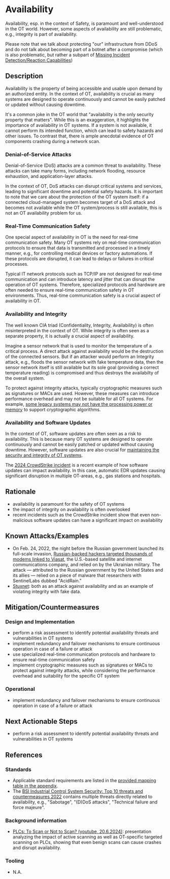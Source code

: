 # Availability

Availability, esp. in the context of Safety, is paramount and well-understood in the OT world. However, some aspects of availability are still problematic, e.g., integrity is part of availability.

Please note that we talk about protecting "our" infrastructure from DDoS and do not talk about becoming part of a botnet after a compromise (which is also problematic, but rather a subpart of [Missing Incident Detection/Reaction Capabilities](./missing-incident-detection-reaction-capabilities.md))

## Description

Availability is the property of being accessible and usable upon demand by an authorized entity. In the context of OT, availability is crucial as many systems are designed to operate continuously and cannot be easily patched or updated without causing downtime.

It's a common joke in the OT world that "availability is the only security property that matters". While this is an exaggeration, it highlights the importance of availability in OT systems. If a system is not available, it cannot perform its intended function, which can lead to safety hazards and other issues. To contrast that, there is ample anecdotal evidence of OT components crashing during a network scan.

### Denial-of-Service Attacks

Denial-of-Service (DoS) attacks are a common threat to availability. These attacks can take many forms, including network flooding, resource exhaustion, and application-layer attacks.

In the context of OT, DoS attacks can disrupt critical systems and services, leading to significant downtime and potential safety hazards. It is important to note that we care about the protection of the OT system itself: if a connected cloud-managed system
becomes target of a DoS attack and becomes not available while the OT system/process is still available, this is not an OT availability problem for us.

### Real-Time Communication Safety

One special aspect of availability in OT is the need for real-time communication safety. Many OT systems rely on real-time communication protocols to ensure that data is transmitted and processed in a timely manner, e.g., for controlling medical devices or factory automations. If these protocols are disrupted, it can lead to delays or failures in critical processes.

Typical IT network protocols such as TCP/IP are not designed for real-time communication and can introduce latency and jitter that can disrupt the operation of OT systems. Therefore, specialized protocols and hardware are often needed to ensure real-time communication safety in OT environments. Thus, real-time communication safety is a crucial aspect of availability in OT.

### Availability and Integrity

The well known CIA triad (Confidentiality, Integrity, Availability) is often misinterpreted in the context of OT. While integrity is often seen as a separate property, it is actually a crucial aspect of availability.

Imagine a sensor network that is used to monitor the temperature of a critical process. A direct attack against availability would be the destruction of the connected sensors. But if an attacker would perform an Integrity attack, e.g., floods the sensor network with fake temperature data, then the sensor network itself is still available but its sole goal (providing a correct temperature reading) is compromised and thus destroys the availabilty of the overall system.

To protect against integrity attacks, typically cryptographic measures such as signatures or MACs are used. However, these measures can introduce performance overhead and may not be suitable for all OT systems. For example, [some legacy systems may not have the processing power or memory](./components-with-insufficient-security-capabilities.md) to support cryptographic algorithms.

### Availability and Software Updates

In the context of OT, software updates are often seen as a risk to availability. This is because many OT systems are designed to operate continuously and cannot be easily patched or updated without causing downtime. However, software updates are also crucial for [maintaining the security and integrity of OT systems](./accessible-devices-with-known-vulnerabilities.md).

The [2024 CrowdStrike incident](https://www.crowdstrike.com/blog/crowdstrike-incident-response-team-cirt-responds-to-cyberattack-on-its-own-infrastructure/) is a recent example of how software updates can impact availability. In this case, automatic EDR updates causing significant disruption in multiple OT-areas, e.g., gas stations and hospitals.

## Rationale

- availability is paramount for the safety of OT systems
- the impact of integrity on availability is often overlooked
- recent incidents such as the CrowdStrike incident show that even non-malicious software updates can have a significant impact on availability

## Known Attacks/Examples

- On Feb. 24, 2022, the night before the Russian government launched its full-scale invasion, [Russian-backed hackers targeted thousands of modems linked to Viasat](https://cyberscoop.com/viasat-malware-wiper-acidrain/), the U.S.-based satellite and internet communications company, and relied on by the Ukrainian military. The attack — attributed to the Russian government by the United States and its allies — relied on a piece of malware that researchers with SentinelLabs dubbed "AcidRain."
- [Stuxnet](https://en.wikipedia.org/wiki/Stuxnet): both as an attack against availability and as an example of violating integrity with fake data.

## Mitigation/Countermeasures

### Design and Implementation

- perform a risk assessment to identify potential availability threats and vulnerabilities in OT systems
- implement redundancy and failover mechanisms to ensure continuous operation in case of a failure or attack
- use specialized real-time communication protocols and hardware to ensure real-time communication safety
- implement cryptographic measures such as signatures or MACs to protect against integrity attacks, while considering the performance overhead and suitability for the specific OT system

### Operational

- implement redundancy and failover mechanisms to ensure continuous operation in case of a failure or attack

## Next Actionable Steps

- perform a risk assessment to identify potential availability threats and vulnerabilities in OT systems

## References

### Standards

- Applicable standard requirements are listed in the [provided mapping table in the appendix](./../appendix/mappingTable.md).
- The [BSI Industrial Control System Security: Top 10 threats and countermeasures 2022](https://www.allianz-fuer-cybersicherheit.de/SharedDocs/Downloads/Webs/ACS/DE/BSI-CS/BSI-CS_005E.pdf?__blob=publicationFile&v=6) contains multiple threats directly related to availability, e.g., "Sabotage", "(D)DoS attacks", "Technical failure and force majeure".

### Background information

- [PLCs: To Scan or Not to Scan? (youtube, 20.6.2024)](https://www.youtube.com/watch?v=yqhn4xPwbfQ): presentation analyzing the impact of active scanning as well as OT-specific targeted scanning on PLCs, showing that even benign scans can cause crashes and disrupt availability.

### Tooling

- N.A.
